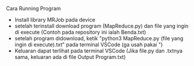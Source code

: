 Cara Running Program

- Install library MRJob pada device
- setelah terinstall download program (MapReduce.py) dan file yang ingin di execute (Contoh pada repository ini ialah Benda.txt)
- setelah program didownload, ketik "python3 MapReduce.py (file yang ingin di execute).txt" pada terminal VSCode (ga usah pakai ")
- Keluaran dapat terlihat pada terminal VSCode (Jika file.py dan .txtnya sama, keluaran  ada di file Output Program.txt)
